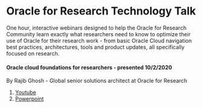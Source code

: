# Oracle for Research Technology Talk

One hour, interactive webinars designed to help the Oracle for Research Community learn exactly what researchers need to know to optimize their use of Oracle for their research work - from basic Oracle Cloud navigation best practices, architectures, tools and product updates, all specifically focused on research.

#### Oracle cloud foundations for researchers - presented 10/2/2020
By Rajib Ghosh - Global senior solutions architect at Oracle for Research
1. [Youtube](http://oracl.info/XBP850BKalW)
2. [Powerpoint](https://github.com/OracleForResearch/Technology-Talk/blob/main/OFRTechnologyTalk-10022020.pptx)
